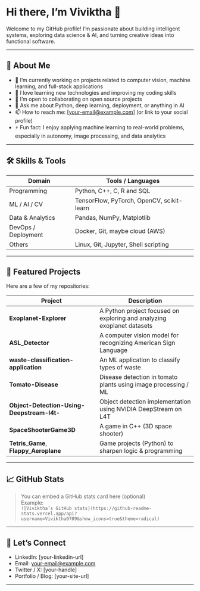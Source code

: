 # Hi there, I’m **Viviktha** 👋

Welcome to my GitHub profile! I’m passionate about building intelligent systems, exploring data science & AI, and turning creative ideas into functional software.  

---

## 🚀 About Me

- 🔭 I’m currently working on projects related to computer vision, machine learning, and full-stack applications  
- 🌱 I love learning new technologies and improving my coding skills  
- 👯 I’m open to collaborating on open source projects  
- 💬 Ask me about Python, deep learning, deployment, or anything in AI  
- 📫 How to reach me: [your-email@example.com] (or link to your social profile)  
- ⚡ Fun fact: I enjoy applying machine learning to real-world problems, especially in autonomy, image processing, and data analytics

---

## 🛠️ Skills & Tools

| Domain | Tools / Languages |
|---|---|
| Programming | Python, C++, C, R and SQL |
| ML / AI / CV | TensorFlow, PyTorch, OpenCV, scikit-learn |
| Data & Analytics | Pandas, NumPy, Matplotlib |
| DevOps / Deployment | Docker, Git, maybe cloud (AWS) |
| Others | Linux, Git, Jupyter, Shell scripting |

---

## 📂 Featured Projects

Here are a few of my repositories:

| Project | Description |
|---|---|
| **Exoplanet-Explorer** | A Python project focused on exploring and analyzing exoplanet datasets |
| **ASL_Detector** | A computer vision model for recognizing American Sign Language |
| **waste-classification-application** | An ML application to classify types of waste |
| **Tomato-Disease** | Disease detection in tomato plants using image processing / ML |
| **Object-Detection-Using-Deepstream-l4t-** | Object detection implementation using NVIDIA DeepStream on L4T |
| **SpaceShooterGame3D** | A game in C++ (3D space shooter) |
| **Tetris_Game**, **Flappy_Aeroplane** | Game projects (Python) to sharpen logic & programming |

---

## 📈 GitHub Stats

> You can embed a GitHub stats card here (optional)  
> Example:  
> `![Viviktha’s GitHub stats](https://github-readme-stats.vercel.app/api?username=Viviktha0709&show_icons=true&theme=radical)`

---

## 🤝 Let’s Connect

- LinkedIn: [your-linkedin-url]  
- Email: your-email@example.com  
- Twitter / X: [your-handle]  
- Portfolio / Blog: [your-site-url]

---
